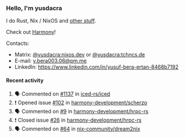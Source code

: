 ### Hello, I'm yusdacra

I do Rust, Nix / NixOS and [other stuff](https://yusdacra.gitlab.io/about).

Check out [Harmony](https://github.com/harmony-development)!

Contacts:
- Matrix: [@yusdacra:nixos.dev](https://matrix.to/#/@yusdacra:nixos.dev) or [@yusdacra:tchncs.de](https://matrix.to/#/@yusdacra:tchncs.de)
- E-mail: y.bera003.06@pm.me
- LinkedIn: https://www.linkedin.com/in/yusuf-bera-ertan-8468b7192

#### Recent activity

<!--START_SECTION:activity-->
1. 🗣 Commented on [#1137](https://github.com/iced-rs/iced/issues/1137) in [iced-rs/iced](https://github.com/iced-rs/iced)
2. ❗️ Opened issue [#102](https://github.com/harmony-development/scherzo/issues/102) in [harmony-development/scherzo](https://github.com/harmony-development/scherzo)
3. 🗣 Commented on [#9](https://github.com/harmony-development/hrpc-rs/issues/9) in [harmony-development/hrpc-rs](https://github.com/harmony-development/hrpc-rs)
4. ❗️ Closed issue [#26](https://github.com/harmony-development/hrpc-rs/issues/26) in [harmony-development/hrpc-rs](https://github.com/harmony-development/hrpc-rs)
5. 🗣 Commented on [#64](https://github.com/nix-community/dream2nix/issues/64) in [nix-community/dream2nix](https://github.com/nix-community/dream2nix)
<!--END_SECTION:activity-->

